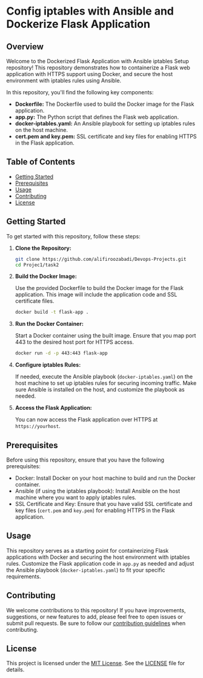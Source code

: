 #  Config iptables with Ansible and Dockerize Flask Application

## Overview

Welcome to the Dockerized Flask Application with Ansible iptables Setup repository! This repository demonstrates how to containerize a Flask web application with HTTPS support using Docker, and secure the host environment with iptables rules using Ansible.

In this repository, you'll find the following key components:

- **Dockerfile:** The Dockerfile used to build the Docker image for the Flask application.
- **app.py:** The Python script that defines the Flask web application.
- **docker-iptables.yaml:** An Ansible playbook for setting up iptables rules on the host machine.
- **cert.pem and key.pem:** SSL certificate and key files for enabling HTTPS in the Flask application.

## Table of Contents

- [Getting Started](#getting-started)
- [Prerequisites](#prerequisites)
- [Usage](#usage)
- [Contributing](#contributing)
- [License](#license)

## Getting Started

To get started with this repository, follow these steps:

1. **Clone the Repository:**

   ```bash
   git clone https://github.com/alifiroozabadi/Devops-Projects.git
   cd Projec1/task2
   ```

2. **Build the Docker Image:**

   Use the provided Dockerfile to build the Docker image for the Flask application. This image will include the application code and SSL certificate files.

   ```bash
   docker build -t flask-app .
   ```

3. **Run the Docker Container:**

   Start a Docker container using the built image. Ensure that you map port 443 to the desired host port for HTTPS access.

   ```bash
   docker run -d -p 443:443 flask-app
   ```

4. **Configure iptables Rules:**

   If needed, execute the Ansible playbook (`docker-iptables.yaml`) on the host machine to set up iptables rules for securing incoming traffic. Make sure Ansible is installed on the host, and customize the playbook as needed.

5. **Access the Flask Application:**

   You can now access the Flask application over HTTPS at `https://yourhost`.

## Prerequisites

Before using this repository, ensure that you have the following prerequisites:

- Docker: Install Docker on your host machine to build and run the Docker container.
- Ansible (if using the iptables playbook): Install Ansible on the host machine where you want to apply iptables rules.
- SSL Certificate and Key: Ensure that you have valid SSL certificate and key files (`cert.pem` and `key.pem`) for enabling HTTPS in the Flask application.

## Usage

This repository serves as a starting point for containerizing Flask applications with Docker and securing the host environment with iptables rules. Customize the Flask application code in `app.py` as needed and adjust the Ansible playbook (`docker-iptables.yaml`) to fit your specific requirements.

## Contributing

We welcome contributions to this repository! If you have improvements, suggestions, or new features to add, please feel free to open issues or submit pull requests. Be sure to follow our [contribution guidelines](CONTRIBUTING.md) when contributing.

## License

This project is licensed under the [MIT License](LICENSE). See the [LICENSE](LICENSE) file for details.

